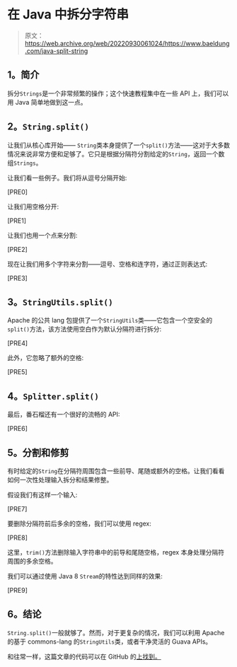 # 在 Java 中拆分字符串

> 原文：<https://web.archive.org/web/20220930061024/https://www.baeldung.com/java-split-string>

## **1。简介**

拆分`Strings`是一个非常频繁的操作；这个快速教程集中在一些 API 上，我们可以用 Java 简单地做到这一点。

## **2。`String.split()`**

让我们从核心库开始—— `String`类本身提供了一个`split()`方法——这对于大多数情况来说非常方便和足够了。它只是根据分隔符分割给定的`String`，返回一个数组`Strings`。

让我们看一些例子。我们将从逗号分隔开始:

[PRE0]

让我们用空格分开:

[PRE1]

让我们也用一个点来分割:

[PRE2]

现在让我们用多个字符来分割——逗号、空格和连字符，通过正则表达式:

[PRE3]

## **3。`StringUtils.split()`**

Apache 的公共 lang 包提供了一个`StringUtils`类——它包含一个空安全的`split()`方法，该方法使用空白作为默认分隔符进行拆分:

[PRE4]

此外，它忽略了额外的空格:

[PRE5]

## **4。`Splitter.split()`**

最后，番石榴还有一个很好的流畅的 API:

[PRE6]

## **5。分割和修剪**

有时给定的`String`在分隔符周围包含一些前导、尾随或额外的空格。让我们看看如何一次性处理输入拆分和结果修整。

假设我们有这样一个输入:

[PRE7]

要删除分隔符前后多余的空格，我们可以使用 regex:

[PRE8]

这里，`trim()`方法删除输入字符串中的前导和尾随空格，regex 本身处理分隔符周围的多余空格。

我们可以通过使用 Java 8 `Stream`的特性达到同样的效果:

[PRE9]

## **6。结论**

`String.split()`一般就够了。然而，对于更复杂的情况，我们可以利用 Apache 的基于 commons-lang 的`StringUtils`类，或者干净灵活的 Guava APIs。

和往常一样，这篇文章的代码可以在 GitHub 的[上找到。](https://web.archive.org/web/20221206065811/https://github.com/eugenp/tutorials/tree/master/core-java-modules/core-java-string-operations)